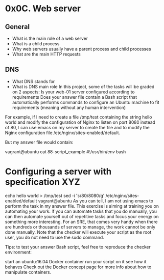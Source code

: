 # 0x0C. Web server

## General

* What is the main role of a web server
* What is a child process
* Why web servers usually have a parent process and child processes
* What are the main HTTP requests
## DNS

* What DNS stands for
* What is DNS main role
In this project, some of the tasks will be graded on 2 aspects: Is your web-01 server configured according to requirements Does your answer file contain a Bash script that automatically performs commands to configure an Ubuntu machine to fit requirements (meaning without any human intervention)

For example, if I need to create a file /tmp/test containing the string hello world and modify the configuration of Nginx to listen on port 8080 instead of 80, I can use emacs on my server to create the file and to modify the Nginx configuration file /etc/nginx/sites-enabled/default.

But my answer file would contain:

vagrant@ubuntu cat 88-script_example
#!/usr/bin/env bash
# Configuring a server with specification XYZ
echo hello world > /tmp/test
sed -i 's/80/8080/g' /etc/nginx/sites-enabled/default
vagrant@ubuntu
As you can tell, I am not using emacs to perform the task in my answer file. This exercise is aiming at training you on automating your work. If you can automate tasks that you do manually, you can then automate yourself out of repetitive tasks and focus your energy on something more interesting. For an SRE, that comes very handy when there are hundreds or thousands of servers to manage, the work cannot be only done manually. Note that the checker will execute your script as the root user, you do not need to use the sudo command.

Tips: to test your answer Bash script, feel free to reproduce the checker environment:

start an ubuntu:16.04 Docker container
run your script on it
see how it behaves Check out the Docker concept page for more info about how to manipulate containers.
